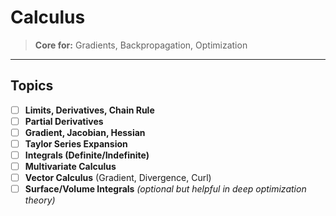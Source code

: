 #  Calculus

> **Core for:** Gradients, Backpropagation, Optimization

---

##  Topics 

- [ ] **Limits, Derivatives, Chain Rule**
- [ ] **Partial Derivatives**
- [ ] **Gradient, Jacobian, Hessian**
- [ ] **Taylor Series Expansion**
- [ ] **Integrals (Definite/Indefinite)**
- [ ] **Multivariate Calculus**
- [ ] **Vector Calculus** (Gradient, Divergence, Curl)
- [ ] **Surface/Volume Integrals** *(optional but helpful in deep optimization theory)*
